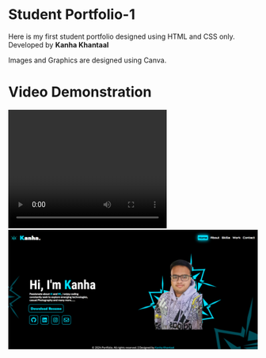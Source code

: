 <h1>Student Portfolio-1</h1>
Here is my first student portfolio designed using HTML and CSS only.<br>
Developed by <b>Kanha Khantaal</b>

Images and Graphics are designed using Canva.

<h1> Video Demonstration </h1>
<video width="320" height="240" controls>
  <source src="demo.mkv" type="video/mvk">
</video>

<img src="tutorial fx/home.png" id="logo" alt="">